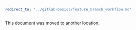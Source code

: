 ```yaml
---
redirect_to: '../gitlab-basics/feature_branch_workflow.md'
---
```


This document was moved to [another location](../gitlab-basics/feature_branch_workflow.md).
